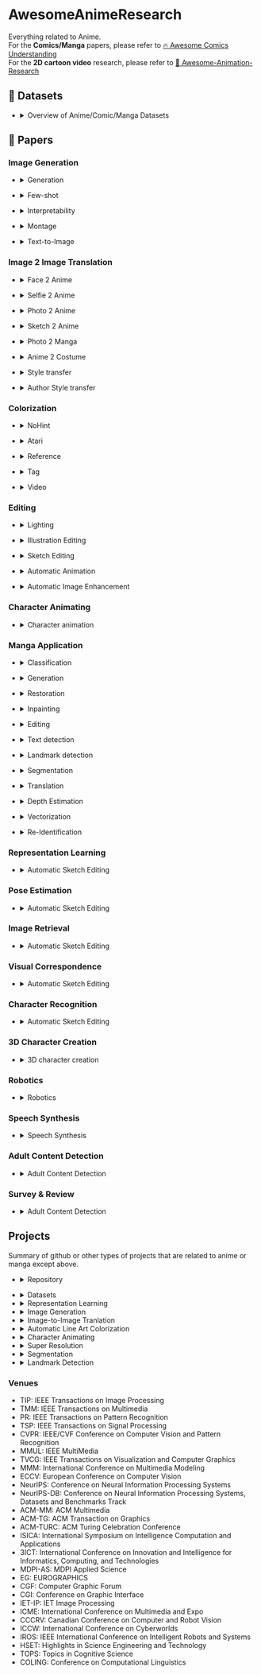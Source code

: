 # AwesomeAnimeResearch

Everything related to Anime.\
For the **Comics/Manga** papers, please refer to [🔥 Awesome Comics Understanding](https://github.com/emanuelevivoli/awesome-comics-understanding)\
For the **2D cartoon video** research, please refer to [🚀 Awesome-Animation-Research](https://github.com/zhenglinpan/Awesome-Animation-Research)

## 📂 Datasets

  - <details>
      <summary>Overview of Anime/Comic/Manga Datasets</summary>

      | **Year** | **Conference / Journal** | **Title** | **Links** |
      | ---- | ---- | ---- | ---- | 
      | 2025 | COLING | [AnimeDL-2M: Million-Scale AI-Generated Anime Image Detection and Localization in Diffusion Era](https://arxiv.org/abs/2504.11015) | [HP](https://flytweety.github.io/AnimeDL2M/) |
      | 2025 | COLING | [Context-Informed Machine Translation of Manga using Multimodal Large Language Models](https://arxiv.org/pdf/2411.02589) | [GitHub](https://github.com/plippmann/multimodal-manga-translation) |
      | 2024 | Arxiv | [Tails Tell Tales: Chapter-Wide Manga Transcriptions with Character Names](https://arxiv.org/abs/2408.00298) | [GitHub](https://github.com/ragavsachdeva/magi) |
      | 2024 | Arxiv | [CoMix: A Comprehensive Benchmark for Multi-Task Comic Understanding](https://arxiv.org/abs/2407.03550) | [GitHub](https://github.com/emanuelevivoli/comix-dataset) |
      | 2023 | CVPR | [Human-Art: A Versatile Human-Centric Dataset Bridging Natural and Artificial Scenes](https://openaccess.thecvf.com/content/CVPR2023/papers/Ju_Human-Art_A_Versatile_Human-Centric_Dataset_Bridging_Natural_and_Artificial_Scenes_CVPR_2023_paper.pdf) | [Github](https://github.com/IDEA-Research/HumanArt) | 
      | 2023 | Arxiv | [Manga109Dialog: A Large-scale Dialogue Dataset for Comics Speaker Detection](https://arxiv.org/pdf/2306.17469.pdf) |  [Github](https://github.com/manga109/public-annotations) |
      | 2023 | ACM-TG | [Semi-supervised reference-based sketch extraction using a contrastive learning framework](https://drive.google.com/file/d/1FELTVl73OrQ9Q0uBXN7jLbRStSsF-NgM/view?pli=1) |  [Github](https://github.com/Chanuku/4skst) |
      | 2023 | ACM-TG |  [Parsing-Conditioned Anime Translation: A New Dataset and Method](https://dl.acm.org/doi/10.1145/3585002) | [Github](https://github.com/zsl2018/StyleAnime) | 
      | 2022 | NeurIPS-DB | [AnimeRun: 2D Animation Visual Correspondence from Open Source 3D Movies](https://openreview.net/pdf?id=04OPxj0jGN_) |  [HP](https://lisiyao21.github.io/projects/AnimeRun) |
      | 2022 | ECCV | [COO: Comic Onomatopoeia Dataset for Recognizing Arbitrary or Truncated Texts](https://arxiv.org/pdf/2207.04675.pdf) |   [Github](https://github.com/ku21fan/COO-Comic-Onomatopoeia) |
      | 2022 | CVPR Workshop |[A Challenging Benchmark of Anime Style Recognition](https://openaccess.thecvf.com/content/CVPR2022W/VDU/papers/Li_A_Challenging_Benchmark_of_Anime_Style_Recognition_CVPRW_2022_paper.pdf) |  | 
      | 2022 | ECCV | [AnimeCeleb: Large-Scale Animation CelebHeads Dataset for Head Reenactment](https://arxiv.org/pdf/2111.07640.pdf) |   [Github](https://github.com/kangyeolk/AnimeCeleb) |
      | 2021 | Arxiv | [DAF:RE: A CHALLENGING, CROWD-SOURCED, LARGE-SCALE, LONG-TAILED DATASET FOR ANIME CHARACTER RECOGNITION](https://arxiv.org/pdf/2101.08674.pdf)  | [Github](https://github.com/arkel23/animesion) |
      | 2020 | ACM-MM | [Cartoon Face Recognition: A Benchmark Dataset](https://arxiv.org/pdf/1907.13394.pdf) |   [Github](https://github.com/luxiangju-PersonAI/iCartoonFace) |
      | 2020 | ECCV Workshop | [Unconstrained Text Detection in Manga: a New Dataset and Baseline](https://arxiv.org/pdf/2009.04042.pdf) |  [Github](https://github.com/juvian/Manga-Text-Segmentation) |
      | 2020 | ECCV | [DanbooRegion: An Illustration Region Dataset](https://lllyasviel.github.io/DanbooRegion/paper/paper.pdf) |  [Github](https://github.com/lllyasviel/DanbooRegion) |
      | 2020 | MMUL | [Building a Manga Dataset ”Manga109” with Annotations for Multimedia Applications](https://arxiv.org/pdf/2005.04425.pdf) |  [HP](http://www.manga109.org/ja/download_s.html) |
      | 2019 | CVPR | [Creative Flow+ Dataset](https://openaccess.thecvf.com/content_CVPR_2019/papers/Shugrina_Creative_Flow_Dataset_CVPR_2019_paper.pdf) |  [HP](https://www.cs.toronto.edu/creativeflow/) |
      | 2017 | CVPR | [The Amazing Mysteries of the Gutter: Drawing Inferences Between Panels in Comic Book Narratives](https://arxiv.org/pdf/1611.05118.pdf) | [Github](https://github.com/miyyer/comics) |
    </details>

## 📜 Papers

### Image Generation

  - <details>
      <summary>Generation</summary>

      | **Year** | **Conference / Journal** | **Title** | **Links** |
      | ---- | ---- | ---- | ---- | 
      | 2022 | Arxiv | [Combating Mode Collapse in GANs via Manifold Entropy Estimation](https://arxiv.org/pdf/2208.12055.pdf) | | [Github](https://arxiv.org/pdf/2208.12055.pdf) |
      | 2022 | SIGGRAPH | [StyleGAN-NADA: CLIP-Guided Domain Adaptation of Image Generators](https://arxiv.org/pdf/2108.00946.pdf)  | [Github](https://github.com/rinongal/StyleGAN-nada) |
      | 2021 | ICCV | [DisUnknown: Distilling Unknown Factors for Disentanglement Learning](https://arxiv.org/pdf/2109.08090.pdf)  | [Github](https://github.com/stormraiser/disunknown) |
      | 2021 | Arxiv | [CoPE: Conditional image generation using Polynomial Expansions](https://arxiv.org/pdf/2104.05077.pdf) | |
      | 2021 | Arxiv | [Efficient Continual Adaptation for Generative Adversarial Networks](https://arxiv.org/pdf/2103.04032.pdf) | |
      | 2021 | ElConRus | [Generating "Ideal" Anime Opening Frames Using Neural Networks](https://ieeexplore.ieee.org/abstract/document/9396557) | |
      | 2021 | CVPR | [HistoGAN: Controlling Colors of GAN-Generated and Real Images via Color Histograms](https://arxiv.org/pdf/2011.11731.pdf)  | [Github](https://github.com/mahmoudnafifi/HistoGAN) |
      | 2020 |  | [Generating Full-Body Standing Figures of Anime Characters and Its Style Transfer by GAN](https://waseda.repo.nii.ac.jp/?action=pages_view_main&active_action=repository_view_main_item_detail&item_id=58145&item_no=1&page_id=13&block_id=21) | |
      | 2020 | NeurIPS | [GAN Memory with No Forgetting](https://arxiv.org/pdf/2006.07543.pdf) | [Github](https://github.com/MiaoyunZhao/GANmemory_LifelongLearning) |
      | 2020 | Arxiv | [Classification Representations Can be Reused for Downstream Generations](https://arxiv.org/pdf/2004.07543.pdf) | |
      | 2020 | Arxiv | [Autoencoding Generative Adversarial Networks](https://arxiv.org/pdf/2004.05472.pdf) | | [Github](https://github.com/ConorLazarou/AEGAN-keras) |
      | 2019 | IEEE Access | [An Adaptive Control Algorithm for Stable Training of Generative Adversarial Networks](https://ieeexplore.ieee.org/document/8936350) | |
      | 2019 | Arxiv | [Overcoming Long-term Catastrophic Forgetting through Adversarial Neural Pruning and Synaptic Consolidation](https://arxiv.org/pdf/1912.09091.pdf) | |
      | 2019 | EG | [Towards Diverse Anime Face Generation: Active Label Completion and Style Feature Network](https://diglib.eg.org/bitstream/handle/10.2312/egs20191016/065-068.pdf?sequence=1&isAllowed=y) | |
      | 2018 | IJCNN | [Generate Novel Image Styles using Weighted Hybrid Generative Adversarial Nets](https://ieeexplore.ieee.org/document/8489080) | |
      | 2018 | ECCV Workshop | [Full-body High-resolution Anime Generation with Progressive Structure-conditional Generative Adversarial Networks](https://arxiv.org/pdf/1809.01890v1.pdf) | [HP](https://dena.com/intl/anime-generation/) |
      | 2017 | Comiket92 | [Towards the Automatic Anime Characters Creation with Generative Adversarial Networks](https://arxiv.org/pdf/1708.05509.pdf) | [HP](https://make.girls.moe/#/) |
  </details>
  
  
  - <details>
      <summary>Few-shot</summary>

      | **Year** | **Conference / Journal** | **Title** | **Links** |
      | ---- | ---- | ---- | ---- | 
      | 2022 | CAVW | [Controlling StyleGANs Using Rough Scribbles via One-shot Learning](http://www.cgg.cs.tsukuba.ac.jp/~endo/projects/StyleGANSparseControl/CAVW_endo22_preprint.pdf)  | [HP](http://www.cgg.cs.tsukuba.ac.jp/~endo/projects/StyleGANSparseControl/) |
      | 2022 | WACV | [Data InStance Prior (DISP) in Generative Adversarial Networks](https://openaccess.thecvf.com/content/WACV2022/papers/Mangla_Data_InStance_Prior_DISP_in_Generative_Adversarial_Networks_WACV_2022_paper.pdf) | |
      | 2021 | Arxiv | [MineGAN++: Mining Generative Models for Efficient Knowledge Transfer to Limited Data Domains](https://arxiv.org/pdf/2104.13742.pdf) | |
      | 2020 | Arxiv | [DATA INSTANCE PRIOR FOR TRANSFER LEARNING IN GANS](https://arxiv.org/pdf/2012.04256.pdf) | |
      | 2020 | CVPR Workshop | [Freeze the Discriminator: a Simple Baseline for Fine-Tuning GANs](https://arxiv.org/pdf/2002.10964.pdf) | [Github](https://github.com/sangwoomo/FreezeD) |
      | 2020 | CVPR | [MineGAN: effective knowledge transfer from GANs to target domains with few images](https://openaccess.thecvf.com/content_CVPR_2020/papers/Wang_MineGAN_Effective_Knowledge_Transfer_From_GANs_to_Target_Domains_With_CVPR_2020_paper.pdf)  | [Github](https://github.com/yaxingwang/MineGAN) |
      | 2020 | Arxiv | [FEW-SHOT ADAPTATION OF GENERATIVE ADVERSARIAL NETWORKS](https://arxiv.org/pdf/2010.11943.pdf) | [Github](https://github.com/e-271/few-shot-gan) |
      | 2019 | ICCV | [Image Generation From Small Datasets via Batch Statistics Adaptation](https://openaccess.thecvf.com/content_ICCV_2019/papers/Noguchi_Image_Generation_From_Small_Datasets_via_Batch_Statistics_Adaptation_ICCV_2019_paper.pdf)  | [Github](https://github.com/nogu-atsu/small-dataset-image-generation) |
  </details>

  - <details>
      <summary>Interpretability</summary>

      | **Year** | **Conference / Journal** | **Title** | **Links** |
      | ---- | ---- | ---- | ---- | 
      | 2022 | Big Data | [Unsupervised Discovery of Disentangled Interpretable Directions for Layer-Wise GAN](https://link.springer.com/chapter/10.1007/978-981-19-8331-3_2) | |
      | 2022 | AAAI | [Self-supervised Enhancement of Latent Discovery in GANs](https://arxiv.org/pdf/2112.08835.pdf) | | 
      | 2021 | ACM-MM | [Discovering Density-Preserving Latent Space Walks in GANs for Semantic Image Transformations](https://dl.acm.org/doi/pdf/10.1145/3474085.3475293) | | |
      | 2021 | CVPR | [Discovering Interpretable Latent Space Directions of GANs Beyond Binary Attributes](https://openaccess.thecvf.com/content/CVPR2021/papers/Yang_Discovering_Interpretable_Latent_Space_Directions_of_GANs_Beyond_Binary_Attributes_CVPR_2021_paper.pdf) | |
      | 2021 | Arxiv | [EigenGAN: Layer-Wise Eigen-Learning for GANs](https://arxiv.org/pdf/2104.12476.pdf) | | [Github](https://github.com/LynnHo/EigenGAN-Tensorflow) |
      | 2021 | CVPR | [Surrogate Gradient Field for Latent Space Manipulation](https://arxiv.org/pdf/2104.09065.pdf)  | |
      | 2021 | Arxiv | [Do Generative Models Know Disentanglement? Contrastive Learning is All You Need](https://arxiv.org/pdf/2102.10543.pdf) | | [Github](https://github.com/xrenaa/DisCo) |
      | 2020 | Arxiv | [Unsupervised Discovery of Disentangled Manifolds in GANs](https://arxiv.org/pdf/2011.11842.pdf) | | |
      | 2021 | CVPR | [Closed-Form Factorization of Latent Semantics in GANs](https://arxiv.org/pdf/2007.06600.pdf) | [Github](https://github.com/genforce/sefa) |
      | 2020 | ICML | [Unsupervised Discovery of Interpretable Directions in the GAN Latent Space](https://arxiv.org/pdf/2002.03754.pdf) | [Github](https://github.com/anvoynov/GANLatentDiscovery) |
      | 2019 | Arxiv | [RPGAN: GANs Interpretability via Random Routing](https://arxiv.org/pdf/1912.10920.pdf) | | [Github](https://github.com/anvoynov/RandomPathGAN) |
  </details>

  - <details>
      <summary>Montage</summary>

      | **Year** | **Conference / Journal** | **Title** | **Links** |
      | ---- | ---- | ---- | ---- | 
      | 2022 | ICPR | [MontageGAN: Generation and Assembly of Multiple Components by GANs](https://arxiv.org/pdf/2205.15577.pdf) | [Github](https://github.com/uchidalab/docker-montage-gan)|
      | 2022 | TOG | [Sprite-from-Sprite: Cartoon Animation Decomposition with Self-supervised Sprite Estimation](https://dl.acm.org/doi/pdf/10.1145/3550454.3555439) | |
  </details>

  - <details>
      <summary>Text-to-Image</summary>

      | **Year** | **Conference / Journal** | **Title** | **Links** |
      | ---- | ---- | ---- | ---- | 
      | 2023 | Arxiv | [Adding Conditional Control to Text-to-Image Diffusion Models](https://arxiv.org/pdf/2302.05543.pdf) | [Github](https://github.com/lllyasviel/ControlNet) |
      | 2022 | Arxiv | [DreamArtist: Towards Controllable One-Shot Text-to-Image Generation via Positive-Negative Prompt-Tuning](https://arxiv.org/pdf/2211.11337.pdf) |  [Github](https://github.com/7eu7d7/DreamArtist-stable-diffusion) |
  </details>

### Image 2 Image Translation

  - <details>
      <summary>Face 2 Anime</summary>
      
      | **Year** | **Conference / Journal** | **Title** | **Links** |
      | ---- | ---- | ---- | ---- | 
      | 2023 | Arxiv | [StyO: Stylize Your Face in Only One-Shot](https://arxiv.org/pdf/2303.03231.pdf) | |
      | 2022 | TVCG | [Appearance-preserved Portrait-to-anime Translation via Proxy-guided Domain Adaptation](https://ieeexplore.ieee.org/document/9982378) | |
      | 2022 | Arxiv | [Neural Optimal Transport](https://arxiv.org/pdf/2201.12220.pdf) | |
      | 2022 | CVPR Workshop | [Cross-Domain Style Mixing for Face Cartoonization](https://arxiv.org/pdf/2205.12450.pdf) | [HP](https://webtoon.github.io/WebtoonMe/en)|
      | 2021 | Arxiv | [A Domain Gap Aware Generative Adversarial Network for Multi-domain Image Translation](https://arxiv.org/pdf/2110.10837.pdf) | |
      | 2021 | ACM-TG| [AgileGAN: Stylizing Portraits by Inversion-Consistent Transfer Learning](https://dl.acm.org/doi/pdf/10.1145/3450626.3459771) | [Github](https://github.com/GuoxianSong/AgileGAN) |
      | 2021 | Arxiv | [FINE-TUNING STYLEGAN2 FOR CARTOON FACE GENERATION](https://arxiv.org/pdf/2106.12445.pdf) | [Github](https://github.com/happy-jihye/Cartoon-StyleGAN) |
      | 2021 | Arxiv | [GANs N’ Roses: Stable, Controllable, Diverse Image to Image Translation (works for videos too!)](https://arxiv.org/pdf/2106.06561.pdf) | [Github](https://github.com/mchong6/GANsNRoses) |
      | 2021 | JSAI | [Multi-CartoonGAN for Conditional Artistic Face Translation ](https://www.jstage.jst.go.jp/article/pjsai/JSAI2021/0/JSAI2021_2N1IS2a01/_pdf) | |
      | 2021 | Arxiv | [AniGAN: Style-Guided Generative Adversarial Networks for Unsupervised Anime Face Generation](https://arxiv.org/pdf/2102.12593.pdf) | [Github](https://github.com/bing-li-ai/AniGAN) |
      | 2021 | ICCECE | [Turn Real People into Anime Cartoonization](https://ieeexplore.ieee.org/document/9342433)  | |
      | 2020 | NeurIPS Workshop | [A Note on Data Biases in Generative Models](https://arxiv.org/pdf/2012.02516.pdf) |  |
      |  2020 | Arxiv | [Unsupervised Image-to-Image Translation via Pre-trained StyleGAN2 Network](https://arxiv.org/pdf/2010.05713.pdf) | [Github](https://github.com/HideUnderBush/UI2I_via_StyleGAN2) |
      |  2020 | Arxiv | [Few-shot Knowledge Transfer for Fine-grained Cartoon Face Generation](https://arxiv.org/pdf/2007.13332.pdf) | | 
      | 2020 | Arxiv | [Auto-Encoding for Shared Cross Domain Feature Representation and Image-to-Image Translation](https://arxiv.org/pdf/2006.11404.pdf) | |
      | 2019 | ICASERT | [Generating Anime from Real Human Image with Adversarial Training](https://ieeexplore.ieee.org/document/8934465) | |
      | 2019 | Arxiv | [Landmark Assisted CycleGAN for Cartoon Face Generation](https://arxiv.org/pdf/1907.01424v1.pdf) | |
      | 2018 | CVPR | [DA-GAN: Instance-level Image Translation by Deep Attention Generative Adversarial Networks](https://openaccess.thecvf.com/content_cvpr_2018/papers/Ma_DA-GAN_Instance-Level_Image_CVPR_2018_paper.pdf) | [Github](https://github.com/Rongpeng-Lin/A-DA-GAN-architecture) |
      | 2018 | Arxiv | [Twin-GAN – Unpaired Cross-Domain Image Translation with Weight-Sharing GANs](https://arxiv.org/pdf/1809.00946.pdf) | [Github](https://github.com/jerryli27/TwinGAN) |
      | 2018 | ECCV | [Improving Shape Deformation in Unsupervised Image-to-Image Translation](http://openaccess.thecvf.com/content_ECCV_2018/papers/Aaron_Gokaslan_Improving_Shape_Deformation_ECCV_2018_paper.pdf)  | [Github](https://github.com/brownvc/ganimorph) |
  </details>

  - <details>
      <summary>Selfie 2 Anime</summary>
      
      | **Year** | **Conference / Journal** | **Title** | **Links** |
      | ---- | ---- | ---- | ---- | 
      | 2022 | CVPR | [Alleviating Semantics Distortion in Unsupervised Low-Level Image-to-Image Translation via Structure Consistency Constraint](https://openaccess.thecvf.com/content/CVPR2022/papers/Guo_Alleviating_Semantics_Distortion_in_Unsupervised_Low-Level_Image-to-Image_Translation_via_Structure_CVPR_2022_paper.pdf)  | |
      | 2022 | ICIP | [Hyprogan: Breaking the Dimensional wall From Human to Anime](https://ieeexplore.ieee.org/document/9897973)  | |
      | 2022 | MMUL | [Unpaired Image-to-Image Translation using Negative Learning for Noisy Patches](https://ieeexplore.ieee.org/document/9780547) | |
      | 2022 | CVPR | [Unpaired Cartoon Image Synthesis via Gated Cycle Mapping](https://openaccess.thecvf.com/content/CVPR2022/papers/Men_Unpaired_Cartoon_Image_Synthesis_via_Gated_Cycle_Mapping_CVPR_2022_paper.pdf) | |
      | 2022 | Arxiv | [UVCGAN: UNET VISION TRANSFORMER CYCLE-CONSISTENT GAN FOR UNPAIRED IMAGE-TO-IMAGE TRANSLATION](https://arxiv.org/pdf/2203.02557.pdf) | |
      | 2021 | ICCV | [Unaligned Image-to-Image Translation by Learning to Reweight](https://arxiv.org/pdf/2109.11736.pdf) | |
      | 2021 | Arxiv | [Good Artists Copy, Great Artists Steal: Model Extraction Attacks Against Image Translation Generative Adversarial Networks](https://arxiv.org/pdf/2104.12623.pdf) | |
      | 2021 | Arxiv | [SPatchGAN: A Statistical Feature Based Discriminator for Unsupervised Image-to-Image Translation](https://arxiv.org/pdf/2103.16219.pdf) | |
      | 2020 | MAPR | [Interpolation based Anime Face Style Transfer](https://ieeexplore.ieee.org/abstract/document/9237764) | |
      | 2020 | ICML | [Feature Quantization Improves GAN Training](https://arxiv.org/pdf/2004.02088.pdf) | [Github](https://github.com/YangNaruto/FQ-GAN) |
      | 2020 | ECCV | [Unpaired Image-to-Image Translation using Adversarial Consistency Loss](https://arxiv.org/pdf/2003.04858.pdf) | [Github](https://github.com/hyperplane-lab/ACL-GAN) |
      | 2019 | IJCNN | [AttentionGAN: Unpaired Image-to-Image Translation using Attention-Guided Generative Adversarial Networks](https://arxiv.org/pdf/1911.11897.pdf)  | [Github](https://github.com/Ha0Tang/AttentionGAN) |
      | 2020 | CVPR | [Breaking the cycle—Colleagues are all you need](https://arxiv.org/pdf/1911.10538.pdf) | [Github](https://github.com/Onr/Council-GAN) |
      | 2020 | ICLR | [U-GAT-IT: Unsupervised Generative Attentional Networks with Adaptive Layer-Instance Normalization for Image-to-Image Translation](https://arxiv.org/pdf/1907.10830.pdf) | [Github](https://github.com/taki0112/UGATIT) |
  </details>

  - <details>
      <summary>Photo 2 Anime</summary>

      | **Year** | **Conference / Journal** | **Title** | **Links** |
      | ---- | ---- | ---- | ---- | 
      | 2024 | IEICE TIS | [A Novel Double-Tail Generative Adversarial Network for Fast Photo Animation](https://www.jstage.jst.go.jp/article/transinf/E107.D/1/E107.D_2023EDP7061/_pdf) |[HP](https://tachibanayoshino.github.io/AnimeGANv3/) |
      | 2023 | ICCV | [Scenimefy: Learning to Craft Anime Scene via Semi-Supervised Image-to-Image Translation](https://arxiv.org/abs/2308.12968) | [Github](https://github.com/Yuxinn-J/Scenimefy) |
      | 2023 | CVPR | [Interactive Cartoonization with Controllable Perceptual Factors](https://openaccess.thecvf.com/content/CVPR2023/papers/Ahn_Interactive_Cartoonization_With_Controllable_Perceptual_Factors_CVPR_2023_paper.pdf)  | |
      | 2022 | ACM-MM | [Cartoon-Flow: A Flow-Based Generative Adversarial Network for Arbitrary-Style Photo Cartoonization](https://dl.acm.org/doi/abs/10.1145/3503161.3548094)  | |
      | 2022 | ICML | [Learning to Incorporate Texture Saliency Adaptive Attention to Image Cartoonization](https://proceedings.mlr.press/v162/gao22k/gao22k.pdf)  | |
      | 2022 | AAAI | [Unsupervised Coherent Video Cartoonization with Perceptual Motion Consistency](https://www.aaai.org/AAAI22Papers/AAAI-6861.ZhenahuanL.pdf) | |
      | 2022 | MVIP | [ARGAN: Fast Converging GAN for Animation Style Transfer](https://ieeexplore.ieee.org/document/9738752)  | [Github](https://github.com/amirzenoozi/ARGAN) |
      | 2022 | ICCECE | [Transfer photo to anime with dual discriminators GAN](https://ieeexplore.ieee.org/document/9712766) | |
      | 2021 | 3ICT | [Cartoonize Images using TinyML Strategies with Transfer Learning](https://ieeexplore.ieee.org/document/9581835)  | |
      | 2021 | IEEE Access | [Pseudo-Supervised Learning for Semantic Multi-Style Transfer](https://ieeexplore.ieee.org/document/9316188)  |
      | 2021 | TVCG | [GAN-based Multi-Style Photo Cartoonization](https://ieeexplore.ieee.org/document/9382902)  | |
      | 2020 | ISICA | [AnimeGAN: a novel lightweight GAN for photo animation](https://github.com/TachibanaYoshino/AnimeGAN/blob/master/doc/Chen2020_Chapter_AnimeGAN.pdf) | [Github](https://github.com/TachibanaYoshino/AnimeGAN) |
      | 2020 | Arxiv | [Generative Adversarial Networks for photo to Hayao Miyazaki style cartoons](https://arxiv.org/pdf/2005.07702.pdf) | [Github](https://github.com/FilipAndersson245/cartoon-gan) |
      | 2020 | CVPR | [Learning to Cartoonize Using White-box Cartoon Representations](https://github.com/SystemErrorWang/White-box-Cartoonization/blob/master/paper/06791.pdf)  | [Github](https://github.com/SystemErrorWang/White-box-Cartoonization) |
      | 2020 | MMM | [CartoonRenderer: An Instance-based Multi-Style Cartoon Image Translator](https://arxiv.org/pdf/1911.06102.pdf) | |
      | 2020 | Arxiv | [GANILLA: Generative adversarial networks for image to illustration translation](https://arxiv.org/pdf/2002.05638.pdf) | [Github](https://github.com/giddyyupp/ganilla) |
      | 2018 | Arxiv | [Comixify: Transform video into a comics](https://arxiv.org/pdf/1812.03473.pdf) | [Github](https://github.com/maciej3031/comixify) |
      | 2018 | CVPR | [CartoonGAN: Generative Adversarial Networks for Photo Cartoonization](http://openaccess.thecvf.com/content_cvpr_2018/papers/Chen_CartoonGAN_Generative_Adversarial_CVPR_2018_paper.pdf) | [Github](https://github.com/znxlwm/pytorch-CartoonGAN) |
  </details>

  - <details>
      <summary>Sketch 2 Anime</summary>

      | **Year** | **Conference / Journal** | **Title** | **Links** |
      | ---- | ---- | ---- | ---- | 
      | 2023 | ACM-TG | [AniFaceDrawing: Anime Portrait Exploration during Your Sketching](https://arxiv.org/abs/2306.07476) | [HP](http://www.jaist.ac.jp/~xie/AniFaceDrawing.html) |
      | 2022 | TNNLS | [PMSGAN: Parallel Multistage GANs for Face Image Translation](https://ieeexplore.ieee.org/document/10014017)  | |
      | 2022 | FDG | [SketchBetween: Video-to-Video Synthesis for Sprite Animation via Sketches](https://arxiv.org/pdf/2209.00185.pdf) | |
      | 2021 | TVCG | [Deep Sketch-guided Cartoon Video Inbetweening](https://arxiv.org/pdf/2008.04149.pdf)  | |
      | 2020 | NeurIPS | [How to train your conditional GAN: An approach using geometrically structured latent manifolds](https://arxiv.org/pdf/2011.13055.pdf) | |
      | 2020 | ECCV | [Modeling Artistic Workflows for Image Generation and Editing](https://arxiv.org/pdf/2007.07238.pdf) | [Github](https://github.com/hytseng0509/ArtEditing) |
      | 2019 | Arxiv | [PI-REC: Progressive Image Reconstruction Network With Edge and Color Domain](https://arxiv.org/pdf/1903.10146.pdf) | [Github](https://github.com/youyuge34/PI-REC) |
      | 2019 | FITEE | [SmartPaint: a co-creative drawing system based on generative adversarial networks](https://link.springer.com/content/pdf/10.1631/FITEE.1900386.pdf) | |
  </details>

  - <details>
      <summary>Photo 2 Manga</summary>
      
      | **Year** | **Conference / Journal** | **Title** | **Links** |
      | ---- | ---- | ---- | ---- | 
      | 2021 | AAAI | [MangaGAN: Unpaired Photo-to-Manga Translation Based on The Methodology of Manga Drawing](https://arxiv.org/pdf/2004.10634.pdf) | |
  </details>

  - <details>
      <summary>Anime 2 Costume</summary>

      | **Year** | **Conference / Journal** | **Title** | **Links** |
      | ---- | ---- | ---- | ---- | 
      | 2020 | Arxiv | [Anime-to-Real Clothing: Cosplay Costume Generation via Image-to-Image Translation](https://arxiv.org/pdf/2008.11479.pdf) | |
  </details>

  - <details>
      <summary>Style transfer</summary>

      | **Year** | **Conference / Journal** | **Title** | **Links** |
      | ---- | ---- | ---- | ---- | 
      | 2024 | IJCAI | [Diffutoon: High-Resolution Editable Toon Shading via Diffusion Models](https://arxiv.org/pdf/2401.16224) | [HP](https://ecnu-cilab.github.io/DiffutoonProjectPage/) |
      | 2023 | CVPR | [LANIT: Language-Driven Image-to-Image Translation for Unlabeled Data](https://arxiv.org/pdf/2208.14889.pdf) | | [Github](https://github.com/KU-CVLAB/LANIT) |
      | 2022 | TCSVT | [HRInversion: High-Resolution GAN Inversion for Cross-Domain Image Synthesis](https://ieeexplore.ieee.org/document/9953153) | |
      | 2022 | NeurIPS | [Towards Diverse and Faithful One-shot Adaption of Generative Adversarial Networks](https://arxiv.org/pdf/2207.08736.pdf) | [Github](https://github.com/1170300521/DiFa) |
      | 2022 | CVPR | [Pastiche Master: Exemplar-Based High-Resolution Portrait Style Transfer](https://arxiv.org/pdf/2203.13248.pdf) | [Github](https://github.com/williamyang1991/DualStyleGAN) |
      | 2022 | ICLR | [Mind the Gap: Domain Gap Control for Single Shot Domain Adaptation for Generative Adversarial Networks](https://arxiv.org/pdf/2110.08398.pdf) | [Github](https://github.com/ZPdesu/MindTheGap) |
      | 2022 | Arxiv | [Styleverse: Towards Identity Stylization across Heterogeneous Domains](https://arxiv.org/pdf/2203.00861.pdf) | |
      | 2022 | ICCECE | [Unsupersived Image Texture Transfer Based On Generative Adversarial Network](https://ieeexplore.ieee.org/document/9712754) | |
      | 2021 | VSIP | [Cross-modal and Semantics-Augmented Asymmetric CycleGAN for Data-Imbalanced Anime Style Face Translation](https://dl.acm.org/doi/fullHtml/10.1145/3503961.3503969) |  |
      | 2021 | Arxiv | [JoJoGAN: One Shot Face Stylization](https://arxiv.org/pdf/2112.11641.pdf) | [Github](https://github.com/mchong6/JoJoGAN) |
      | 2021 | Arxiv | [Fine-Grained Control of Artistic Styles in Image Generation](https://arxiv.org/pdf/2110.10278.pdf) | |
      | 2021 | Arxiv | [Few-shot Semantic Image Synthesis Using StyleGAN Prior](https://arxiv.org/pdf/2103.14877.pdf) | [Github](https://github.com/endo-yuki-t/Fewshot-SMIS) |
      | 2020 | CSICC | [StarGAN Based Facial Expression Transfer for Anime Characters](https://ieeexplore.ieee.org/document/9050061) | |
      | 2019 | IEEE Access | [RAG: Facial Attribute Editing by Learning Residual Attributes](https://www.researchgate.net/publication/334058885_RAG_Facial_Attribute_Editing_by_Learning_Residual_Attributes) | |
      | 2019 | Arxiv| [Disentangling Style and Content in Anime Illustrations](https://arxiv.org/pdf/1905.10742v2.pdf) | [Github](https://github.com/stormraiser/adversarial-disentangle) |
      | 2018 | Arxiv  | [Anime Style Space Exploration Using Metric Learning and Generative Adversarial Networks](https://arxiv.org/pdf/1805.07997v1.pdf) | |
  </details>

  - <details>
      <summary>Author Style transfer</summary>
      
      | **Year** | **Conference / Journal** | **Title** | **Links** |
      | ---- | ---- | ---- | ---- | 
      | 2022 | ICIP | [Translation of Illustration Artist Style Using Sailormoonredraw Data](https://ieeexplore.ieee.org/document/9897787) |  |
  </details>

### Colorization

  - <details>
      <summary>NoHint</summary>

      | **Year** | **Conference / Journal** | **Title** | **Links** |
      | ---- | ---- | ---- | ---- | 
      | 2018 | ISCID | [Automatic Sketch Colorization with Tandem Conditional Adversarial Networks](https://ieeexplore.ieee.org/document/8695564) | |
      | 2019 | IJNDC | [Do You Like Sclera? Sclera-region Detection and Colorization for Anime Character Line Drawings](https://www.atlantis-press.com/journals/ijndc/125913573) | |
      | 2019 | IJPE | [Colorization for Anime Sketches with Cycle-Consistent Adversarial Network](http://www.ijpe-online.com/EN/abstract/abstract4089.shtml) | |
      | 2021 | MDPI-AS | [Seg2pix: Few Shot Training Line Art Colorization with Segmented Image Data](https://www.mdpi.com/2076-3417/11/4/1464) | |
      | 2021 | - | [Semi-automatic Manga Colorization Using Conditional Adversarial Networks](https://www.gwern.net/docs/ai/anime/2021-golyadkin.pdf) | [Github](https://github.com/qweasdd/manga-colorization) |
      | 2021 | ICPR | [Stylized-Colorization for Line Arts](https://www.gwern.net/docs/ai/anime/2021-fang.pdf)  | |
      | 2021 | Arxiv | [Generative Probabilistic Image Colorization](https://arxiv.org/pdf/2109.14518.pdf) | |
      | 2022 | CHI | [FlatMagic: Improving Flat Colorization through AI-driven Design for Digital Comic Professionals](https://dl.acm.org/doi/10.1145/3491102.3502075) | [Github](https://cragl.cs.gmu.edu/flatmagic/) |
      | 2022 | ICCIR | [Attention-Based Unsupervised Sketch Colorization of Anime Avatar](https://dl.acm.org/doi/abs/10.1145/3548608.3559316) | |
      | 2023 | IEEE Access| [Robust Manga Page Colorization via Coloring Latent Space](https://ieeexplore.ieee.org/document/10278137)| |
  </details>


  - <details>
      <summary>Atari</summary>
      
      | **Year** | **Conference / Journal** | **Title** | **Links** |
      | ---- | ---- | ---- | ---- | 
      | 2023 | CVPR Workshop | [Diffusart: Enhancing Line Art Colorization with Conditional Diffusion Models](https://openaccess.thecvf.com/content/CVPR2023W/CVFAD/papers/Carrillo_Diffusart_Enhancing_Line_Art_Colorization_With_Conditional_Diffusion_Models_CVPRW_2023_paper.pdf) | |
      | 2023 | WACV | [Guiding Users to Where to Give Color Hints for Efficient Interactive Sketch Colorization via Unsupervised Region Prioritization](https://arxiv.org/pdf/2210.14270.pdf)| |
      | 2022 | IVCNZ | [StencilTorch: An Iterative and User-Guided Framework for Anime Lineart Colorization](https://dl.acm.org/doi/abs/10.1007/978-3-031-25825-1_1) | |
      | 2022 | WACV | [Late-resizing: A Simple but Effective Sketch Extraction Strategy for Improving Generalization of Line-art Colorization](https://openaccess.thecvf.com/content/WACV2022/papers/Kim_Late-Resizing_A_Simple_but_Effective_Sketch_Extraction_Strategy_for_Improving_WACV_2022_paper.pdf) | |
      | 2021 | SIGGRAPH Asia | [Interactive Manga Colorization with Fast Flat Coloring](https://dl.acm.org/doi/fullHtml/10.1145/3476124.3488628) | |
      | 2021 | TIP | [Dual Color Space Guided Sketch Colorization](https://ieeexplore.ieee.org/document/9515572) | |
      | 2021 | ICCV | [Deep Edge-Aware Interactive Colorization against Color-Bleeding Effects](https://arxiv.org/pdf/2107.01619.pdf) | |
      | 2021 | CVPR | [User-Guided Line Art Flat Filling with Split Filling Mechanism](https://openaccess.thecvf.com/content/CVPR2021/papers/Zhang_User-Guided_Line_Art_Flat_Filling_With_Split_Filling_Mechanism_CVPR_2021_paper.pdf) | [HP](https://lllyasviel.github.io/SplitFilling/) |
      | 2021 | CVPR Workshop | [Line Art Colorization with Concatenated Spatial Attention](https://openaccess.thecvf.com/content/CVPR2021W/CVFAD/papers/Yuan_Line_Art_Colorization_With_Concatenated_Spatial_Attention_CVPRW_2021_paper.pdf) | |
      | 2020 | MDPI-AS | [Automatic Colorization of Anime Style Illustrations Using a Two-Stage Generator](https://www.mdpi.com/2076-3417/10/23/8699) | |
      | 2020 | ICCST | [Cartoon image colorization based on emotion recognition and superpixel color resolution](https://ieeexplore.ieee.org/document/9262834) | |
      | 2019 | CSAI | [User Guided Digital Artwork Colorization](https://dl.acm.org/doi/10.1145/3374587.3374604) | |
      | 2019 | IEEE Access | [Two-Stage Sketch Colorization With Color Parsing](https://ieeexplore.ieee.org/document/8944253)  | |
      | 2019 | ICIP | [MANGAN: ASSISTING COLORIZATION OF MANGA CHARACTERS CONCEPT ART USING CONDITIONAL GAN](https://ieeexplore.ieee.org/document/8803667) | [Github](https://github.com/felipelodur/ManGAN) |
      | 2019 | CISP-BMEI | [Semi-Auto Sketch Colorization Based on Conditional Generative Adversarial Networks](https://ieeexplore.ieee.org/document/8965999) | |
      | 2019 | TAAI | [Interactive Anime Sketch Colorization with Style Consistency via a Deep Residual Neural Network](https://ieeexplore.ieee.org/document/8959911) | |
      | 2019 | CVMP | [PaintsTorch: a User-Guided Anime Line Art Colorization Tool with Double Generator Conditional Adversarial Network](https://dl.acm.org/doi/10.1145/3359998.3369401) | |
      | 2019 | Engineering Letters | [Anime Sketch Coloring with Swish-gated Residual U-net and Spectrally Normalized GAN](http://www.engineeringletters.com/issues_v27/issue_3/EL_27_3_01.pdf) | [Github](https://github.com/pradeeplam/Anime-Sketch-Coloring-with-Swish-Gated-Residual-UNet) |
      | 2018 | ACM-TG | [Two-stage Sketch Colorization](https://github.com/lllyasviel/style2paints/blob/master/papers/sa.pdf) | [Github](https://github.com/lllyasviel/style2paints) |
      | 2018 | ACM-MC | [User-Guided Deep Anime Line Art Colorization with Conditional Adversarial Networks](https://arxiv.org/pdf/1808.03240.pdf) | [Github](https://github.com/orashi/AlacGAN) |
      | 2018 | Neurocomputing | [Auto-painter: Cartoon Image Generation from Sketch by Using Conditional Wasserstein Generative Adversarial Networks](https://arxiv.org/pdf/1705.01908.pdf) | [Github](https://github.com/irfanICMLL/Auto_painter) |
      | 2018 | EG | [A Fast and Efficient Semi-guided Algorithm for Flat Coloring Line-arts](https://hal.archives-ouvertes.fr/hal-01891876/document)| |
      | 2017 | Arxiv | [Outline Colorization through Tandem Adversarial Networks](https://arxiv.org/pdf/1704.08834.pdf) | |
      | 2011 | NPAR | [TexToons: Practical Texture Mapping for Hand-drawn Cartoon Animations](https://dcgi.fel.cvut.cz/home/sykorad/Sykora11-NPAR.pdf) | |
      | 2006 | ACM-TG | [Manga Colorization](http://www.cse.cuhk.edu.hk/~ttwong/papers/manga/manga.pdf) | |
  </details>


  - <details>
      <summary>Reference</summary>

      | **Year** | **Conference / Journal** | **Title** | **Links** |
      | ---- | ---- | ---- | ---- |
      | 2025 | Arxiv | [SSIMBaD: Sigma Scaling with SSIM-Guided Balanced Diffusion for AnimeFace Colorization](https://arxiv.org/abs/2506.04283) | [GitHub](https://github.com/Giventicket/SSIMBaD-Sigma-Scaling-with-SSIM-Guided-Balanced-Diffusion-for-AnimeFace-Colorization) |
      | 2025 | Arxiv | [Cobra: Efficient Line Art COlorization with BRoAder References](https://arxiv.org/abs/2504.12240) | [HP](https://zhuang2002.github.io/Cobra/) |
      | 2025 | Arxiv | [ColorizeDiffusion v2: Enhancing Reference-based Sketch Colorization Through Separating Utilities](https://arxiv.org/abs/2504.06895) | [GitHub](https://github.com/tellurion-kanata/colorizeDiffusion) |
      | 2025 | Arxiv | [MangaNinja: Line Art Colorization with Precise Reference Following](https://arxiv.org/abs/2501.08332) | [HP](https://johanan528.github.io/MangaNinjia/) |
      | 2024 | Arxiv | [ColorFlow: Retrieval-Augmented Image Sequence Colorization](https://arxiv.org/abs/2412.11815) | [Github](https://github.com/TencentARC/ColorFlow) |
      | 2024 | Arxiv | [ColorizeDiffusion: Adjustable Sketch Colorization with Reference Image and Text](https://arxiv.org/pdf/2401.01456.pdf) | |
      | 2024 | CVPR | [Learning Inclusion Matching for Animation Paint Bucket Coloriation](https://arxiv.org/pdf/2403.18342) | [HP](https://ykdai.github.io/projects/InclusionMatching) |
      | 2023 | CGF | [Two-Step Training: Adjustable Sketch Colourization via Reference Image and Text Tag](https://onlinelibrary.wiley.com/doi/pdfdirect/10.1111/cgf.14791) | [Github](https://github.com/ydk-tellurion/sketch_colorizer) |
      | 2023 | Arxiv | [AnimeDiffusion: Anime Face Line Drawing Colorization via Diffusion Models](https://arxiv.org/pdf/2303.11137.pdf) | |
      | 2022 | ICME  | [ATTENTION-AWARE ANIME LINE DRAWING COLORIZATION](https://arxiv.org/pdf/2212.10988.pdf) | |
      | 2022 | NicoInt | [Semi-Automatic Colorization Pipeline for Anime Characters and its Evaluation in Production](https://ieeexplore.ieee.org/document/9848507) | |
      | 2022 | ICASSP | [Improving Reference-Based Image Colorization For Line Arts Via Feature Aggregation And Contrastive Learning](https://ieeexplore.ieee.org/document/9746326) | |
      | 2022 | ECCV | [Eliminating Gradient Conflict in Reference-based Line-Art Colorization](https://arxiv.org/pdf/2207.06095.pdf)| [Github](https://github.com/kunkun0w0/SGA) |
      | 2022 | Mathematics | [Exemplar-Based Sketch Colorization with Cross-Domain Dense Semantic Correspondence](https://www.mdpi.com/2227-7390/10/12/1988/htm) | |
      | 2022 | CVM | [Reference-guided structure-aware deep sketch colorization for cartoons](https://link.springer.com/content/pdf/10.1007/s41095-021-0228-6.pdf) | |
      | 2022 | TMM | [Multi-Density Sketch-to-Image Translation Network](https://arxiv.org/pdf/2006.10649.pdf) | |
      | 2021 | SIGGRAPH Asia | [Anime Character Colorization using Few-shot Learning](https://dl.acm.org/doi/10.1145/3478512.3488604) | |
      | 2021 | IET-IP | [Disentangled and controllable sketch creation based ondisentangling the structure and color enhancement](https://ietresearch.onlinelibrary.wiley.com/doi/epdf/10.1049/ipr2.12343) | |
      | 2021 | ICIP | [PAINTING STYLE-AWARE MANGA COLORIZATION BASED ON GENERATIVE ADVERSARIAL NETWORKS](https://arxiv.org/pdf/2107.07943.pdf) | |
      | 2021 | CGI | [Exploring Sketch-based Character Design Guided by Automatic Colorization](https://rawanmg.github.io/pdf/gi21.pdf) | |
      | 2021 | ICME | [Anime Style Transfer With Spatially-Adaptive Normalization](https://ieeexplore.ieee.org/document/9428305)  | |
      | 2021 | ICPR | [Anime Sketch Colorization by Component-based Matching using Deep Appearance Features and Graph Representation](https://ieeexplore.ieee.org/document/9412507) | |
      | 2020 | EG | [Colorization of Line Drawings with Empty Pupils](https://www.researchgate.net/publication/347703757_Colorization_of_Line_Drawings_with_Empty_Pupils) | |
      | 2020 | EG | [Deep-Eyes: Fully Automatic Anime Character Colorization with Painting of Details on Empty Pupils](https://www.gwern.net/docs/ai/anime/2020-akita.pdf) | |
      | 2020 | CVPR | [Reference-Based Sketch Image Colorization using Augmented-Self Reference and Dense Semantic Correspondence](https://arxiv.org/pdf/2005.05207.pdf) | [Github](https://github.com/Jungjaewon/Reference_based_Skectch_Image_Colorization) |
      | 2020 | TMM | [Semantic Example Guided Image-to-Image Translation](https://arxiv.org/pdf/1909.13028.pdf) | |
      | 2019 | SIGGRAPH | [Graph Matching based Anime Colorization with Multiple References](https://ahcweb01.naist.jp/papers/conference/2019/201907_SIGGRAPH2019_s-nakamura/201907_SIGGRAPH_s-nakamura.slides.pdf) | |
      | 2019 | SIGGRAPH | [Fully Automatic Colorization for Anime Character Considering Accurate Eye Colors](https://dl.acm.org/doi/pdf/10.1145/3306214.3338585) | |
      | 2018 | - | [Attentioned Deep Paint](https://github.com/ktaebum/AttentionedDeepPaint/blob/master/poster.pdf) | [Github](https://github.com/ktaebum/AttentionedDeepPaint) |
      | 2017 | ACIS SNPD | [Automatic manga colorization with color style by generative adversarial nets](https://ieeexplore.ieee.org/document/8022768) | |
      | 2017 | SIGGRAPH | [Comicolorization: Semi-Automatic Manga Colorization](https://arxiv.org/pdf/1706.06759.pdf) | [Github](https://github.com/DwangoMediaVillage/Comicolorization) |
      | 2017 | ICDAR | [cGAN-based Manga Colorization Using a Single Training Image](https://arxiv.org/pdf/1706.06918.pdf) | [Github](https://github.com/sudheerachary/Manga_Colorization) |
      | 2017 | ACPR | [Style Transfer for Anime Sketches with Enhanced Residual U-net and Auxiliary Classifier GAN](https://arxiv.org/pdf/1706.03319.pdf) | |
      | 2017 | IIAI | [Deep Manga Colorization with Color Style Extraction by Conditional Adversarially Learned Inference](http://www.iaiai.org/journals/index.php/IEE/article/view/214) | |
      | 2014 | SIGGRAPH | [Reference-based Manga Colorization by Graph Correspondence Using Quadratic Programming](http://yusukematsui.me/pdf/sato_sa2014.pdf) | |
      | 2004 | NPAR | [Unsupervised Colorization of Black-and-White Cartoons](http://citeseerx.ist.psu.edu/viewdoc/download?doi=10.1.1.95.2629&rep=rep1&type=pdf) | |
  </details>

  - <details>
      <summary>Tag</summary>

      | **Year** | **Conference / Journal** | **Title** | **Links** |
      | ---- | ---- | ---- | ---- | 
      | 2021 | PG | [Line Art Colorization Based on Explicit Region Segmentation](https://www.sysu-imsl.com/files/PG2021/line_art_colorization_pg2021_main.pdf) | |
      | 2019 | ICCV | [Tag2Pix: Line Art Colorization Using Text Tag With SECat and Changing Loss](http://openaccess.thecvf.com/content_ICCV_2019/papers/Kim_Tag2Pix_Line_Art_Colorization_Using_Text_Tag_With_SECat_and_ICCV_2019_paper.pdf)  | [Github](https://github.com/blandocs/Tag2Pix) |
  </details>

  - <details>
      <summary>Video</summary>

      | **Year** | **Conference / Journal** | **Title** | **Links** |
      | ---- | ---- | ---- | ---- | 
      | 2023 | PR | [Coloring anime line art videos with transformation region enhancement network](https://www.sciencedirect.com/science/article/pii/S0031320323002625?casa_token=evjknkPkujoAAAAA:a0kjRw6hy3aaO9UAkINCtXYlELCDMDQu5RykR6k7qNeRPaYsaBfR8_PNSg0R-MsIs3vOCePOTfYh) |  |
      | 2021 | ICCV | [The Animation Transformer: Visual Correspondence via Segment Matching](https://arxiv.org/pdf/2109.02614.pdf)  | [Video](https://cadmium.app/) |
      | 2021 | WACV  | [Line Art Correlation Matching Feature Transfer Network for Automatic Animation Colorization](https://openaccess.thecvf.com/content/WACV2021/papers/Zhang_Line_Art_Correlation_Matching_Feature_Transfer_Network_for_Automatic_Animation_WACV_2021_paper.pdf) | |  
      | 2020 | TVCG | [Deep Line Art Video Colorization with a Few References](https://arxiv.org/pdf/2003.10685.pdf) | |
      | 2019 | ICCV Workshop | [Artist-Guided Semiautomatic Animation Colorization](https://openaccess.thecvf.com/content_ICCVW_2019/papers/CVFAD/Thasarathan_Artist-Guided_Semiautomatic_Animation_Colorization_ICCVW_2019_paper.pdf) | |
      | 2019 | CCCRV | [Automatic Temporally Coherent Video Colorization](https://arxiv.org/pdf/1904.09527.pdf) | [Github](https://github.com/Harry-Thasarathan/TCVC) |
  </details>

### Editing

  - <details>
      <summary>Lighting</summary>

      | **Year** | **Conference / Journal** | **Title** | **Links** |
      | ---- | ---- | ---- | ---- | 
      | 2022 | ICIP | [Automatic Illumination of Flat-Colored Drawings by 3D Augmentation of 2D Silhouettes](https://ieeexplore.ieee.org/document/9897386) | |
      | 2021 | ICCV | [SmartShadow: Artistic Shadow Drawing Tool for Line Drawings](https://openaccess.thecvf.com/content/ICCV2021/papers/Zhang_SmartShadow_Artistic_Shadow_Drawing_Tool_for_Line_Drawings_ICCV_2021_paper.pdf) | |
      | 2020 | CVPR | [Learning to Shadow Hand-drawn Sketches](https://arxiv.org/pdf/2002.11812.pdf) | [Github](https://github.com/qyzdao/ShadeSketch) |
      | 2020 | ACM-TG | [Generating Digital Painting Lighting Effects via RGB-space Geometry](https://lllyasviel.github.io/PaintingLight/files/TOG20PaintingLight.pdf) | [Github](https://github.com/lllyasviel/PaintingLight) |
      | 2019 | CVMP | [Augmenting Hand-Drawn Art with Global Illumination Effects through Surface Inflation](https://dl.acm.org/doi/abs/10.1145/3359998.3369400) | [HP](https://v-sense.scss.tcd.ie/research/augmenting-hand-drawn-art-with-global-illumination-effects-through-surface-inflation/) |
      | 2018 | NPAR | [2D shading for cel animation](https://dl.acm.org/doi/10.1145/3229147.3229148) | [HP](https://v-sense.scss.tcd.ie/research/vfx-animation/2d-shading-for-cel-animation/) |
      | 2018 | NeurIPS Workshop | [Automatic Illumination Effects for 2D Characters](https://nips2018creativity.github.io/doc/Automatic_Illumination_Effects_for_2D_Characters.pdf) | |
      | 2018 | ECCV Workshop | [Deep Normal Estimation for Automatic Shading of Hand-Drawn Characters](http://openaccess.thecvf.com/content_ECCVW_2018/papers/11131/Hudon_Deep_Normal_Estimation_for_Automatic_Shading_of_Hand-Drawn_Characters_ECCVW_2018_paper.pdf) | [Github](https://github.com/V-Sense/DeepNormals) |
      | 2014 | ACM-TG | [Ink-and-Ray: Bas-Relief Meshes for Adding Global Illumination Effects to Hand-Drawn Characters](https://dcgi.fel.cvut.cz/home/sykorad/Sykora14-TOG.pdf) |  |
  </details>

  - <details>
      <summary>Illustration Editing</summary>
      
      | **Year** | **Conference / Journal** | **Title** | **Links** |
      | ---- | ---- | ---- | ---- | 
      | 2024 | Arxiv | [Re:Draw - Context Aware Translation as a Controllable Method for Artistic Production](https://arxiv.org/pdf/2401.03499.pdf) | | |
      | 2023 | Arxiv | [DreamTuner: Single Image is Enough for Subject-Driven Generation](https://arxiv.org/pdf/2312.13691) | | |
      | 2023 | Arxiv | [Instance-guided Cartoon Editing with a Large-scale Dataset](https://arxiv.org/pdf/2312.01943.pdf) | | |
      | 2023 | Arxiv | [Reference-base Image Composition with Sketch via Structure-aware Diffusion Model](https://arxiv.org/pdf/2304.09748.pdf) | [Github](https://github.com/kangyeolk/Paint-by-Sketch) |
      | 2023 | WACV | [DyStyle: Dynamic Neural Network for Multi-Attribute-Conditioned Style Editing](https://arxiv.org/pdf/2109.10737.pdf) | | |
      | 2021 | NeurIPS | [Unsupervised Learning of Compositional Energy Concepts](https://arxiv.org/pdf/2111.03042.pdf) |  [Github](https://github.com/yilundu/comet) |
      | 2021 | ICME | [Universal Face Restoration With Memorized Modulation](https://arxiv.org/pdf/2110.01033.pdf) | | |
      | 2021 | ICIP | [Improving The Quality Of Illustrations: Transforming Amateur Illustrations To A Professional Standard](https://ieeexplore.ieee.org/document/9506615) | |
      | 2021 | NicoInt | [Sketch-based Anime Hairstyle Editing with Generative Inpainting](https://ieeexplore.ieee.org/document/9515963) | |
      | 2021 | TSP | [Deep Unfolding with Normalizing Flow Priors for Inverse Problems](https://arxiv.org/pdf/2107.02848.pdf) | |
      | 2021 | CVPR | [L2M-GAN: Learning to Manipulate Latent Space Semantics for Facial Attribute Editing](https://openaccess.thecvf.com/content/CVPR2021/papers/Yang_L2M-GAN_Learning_To_Manipulate_Latent_Space_Semantics_for_Facial_Attribute_CVPR_2021_paper.pdf)  | |
      | 2021 | TVCG | [Cross-Domain and Disentangled Face Manipulation with 3D Guidance](https://arxiv.org/pdf/2104.11228.pdf) | [Github](https://github.com/cassiePython/cddfm3d) |
      | 2020 | ECCV | [Erasing Appearance Preservation in Optimization-based Smoothing](https://lllyasviel.github.io/AppearanceEraser/paper/paper.pdf)  | [Github](https://github.com/lllyasviel/AppearanceEraser) |
      | 2018 | Arxiv | [Spatially Controllable Image Synthesis with Internal Representation Collaging](https://arxiv.org/pdf/1811.10153.pdf) | [Github](https://github.com/quolc/neural-collage) |
      | 2018 | PG | [Decomposing Images into Layers with Advanced Color Blending](https://onlinelibrary.wiley.com/doi/10.1111/cgf.13577) | [Github](https://github.com/yuki-koyama/unblending) |
  </details>

  - <details>
      <summary>Sketch Editing</summary>
      
      | **Year** | **Conference / Journal** | **Title** | **Links** |
      | ---- | ---- | ---- | ---- | 
      | 2023 | ICMR |  [Joint Geometric-Semantic Driven Character Line Drawing Generation](https://dl.acm.org/doi/10.1145/3591106.3592216) | 
      | 2023 | ACM-TG | [Semi-supervised reference-based sketch extraction using a contrastive learning framework](https://drive.google.com/file/d/1FELTVl73OrQ9Q0uBXN7jLbRStSsF-NgM/view?pli=1)  | [Github](https://github.com/Chanuku/semi_ref2sketch_code) |
      | 2022 | ACM-TG | [Reference Based Sketch Extraction via Attention Mechanism](https://dl.acm.org/doi/abs/10.1145/3550454.3555504) | [Github](https://github.com/ref2sketch/ref2sketch) |
      | 2022 | AAAI | [End-to-End Line Drawing Vectorization](https://ojs.aaai.org/index.php/AAAI/article/download/20379/20138)  | |
      | 2022 | CW |  [A Drawing Support System for Sketching Aging Anime Faces](https://ieeexplore.ieee.org/abstract/document/9937356) | |
      | 2021 | NicoInt | [One-shot Line Extraction from Color Illustrations](https://ieeexplore.ieee.org/document/9515964) | |
      | 2020 | ACM-MM | [SketchMan: Learning to Create Professional Sketches](https://dl.acm.org/doi/abs/10.1145/3394171.3413720)  | [Github](https://github.com/LCXCUC/SketchMan2020) |
      | 2020 | MDPI-AS | [Progressive Full Data Convolutional Neural Networks for Line Extraction from Anime-Style Illustrations](https://www.mdpi.com/2076-3417/10/1/41) | |
      | 2019 | TVCG | [Perceptual-aware Sketch Simplification Based on Integrated VGG Layers](https://ieeexplore.ieee.org/abstract/document/8771128) | |
      | 2019 | SIGGRAPH | [Unpaired Sketch-to-Line Translation via Synthesis of Sketches](https://dl.acm.org/doi/pdf/10.1145/3355088.3365163)  | |
      | 2018 | ACM-TG| [Real-Time Data-Driven Interactive Rough Sketch Inking](https://dl.acm.org/doi/pdf/10.1145/3197517.3201370) | [Github](https://github.com/bobbens/line_thinning) |
      | 2018 | ACM-TG| [Mastering Sketching: Adversarial Augmentation for Structured Prediction](https://arxiv.org/pdf/1703.08966.pdf) |  [Github](https://github.com/bobbens/sketch_simplification) |
      | 2017 | ACM-TG | [Deep Extraction of Manga Structural Lines](https://dl.acm.org/doi/10.1145/3072959.3073675) | [Github](https://github.com/ljsabc/MangaLineExtraction) |
      | 2016 | ACM-TG | [Learning to Simplify: Fully Convolutional Networks for Rough Sketch Cleanup](https://esslab.jp/~ess/publications/SimoSerraSIGGRAPH2016.pdf) | [Github](https://github.com/bobbens/sketch_simplification) |
      | 2011 | NPAR | [Temporal Noise Control for Sketchy Animation](https://dl.acm.org/doi/10.1145/2024676.2024691)  |
  </details>

  - <details>
      <summary>Automatic Animation</summary>
      
      | **Year** | **Conference / Journal** | **Title** | **Links** |
      | ---- | ---- | ---- | ---- | 
      | 2023 | MTA | [Automatic Animation Inbetweening](https://link.springer.com/article/10.1007/s11042-023-17354-x) | |
      | 2023 | ICCV | [Deep Geometrized Cartoon Line Inbetweening](https://openaccess.thecvf.com/content/ICCV2023/papers/Siyao_Deep_Geometrized_Cartoon_Line_Inbetweening_ICCV_2023_paper.pdf) | [Github](https://github.com/lisiyao21/animeinbet) |
      | 2022 | ICIP | [Enhanced Deep Animation Video Interpolation](https://arxiv.org/pdf/2206.12657.pdf) | [Github](https://github.com/laomao0/AutoSktFI) |
      | 2022 | ECCV | [Improving the Perceptual Quality of 2D Animation Interpolation](https://arxiv.org/pdf/2111.12792.pdf)  | [Github](https://github.com/ShuhongChen/eisai-anime-interpolator/) |
      | 2021 | CVPR | [Deep Animation Video Interpolation in the Wild](https://arxiv.org/pdf/2104.02495.pdf)  | [Github](https://github.com/lisiyao21/AnimeInterp/) |
      | 2019 | ICIP | [Optical Flow Based Line Drawing Frame Interpolation Using Distance Transform to Support Inbetweenings](https://ieeexplore.ieee.org/document/8803506) | |
      | 2017 | CMV | [DiLight: Digital light table – Inbetweening for 2D animations using guidelines](http://graphics.tudelft.nl/Publications-new/2017/CMV17/pdf.pdf) | |
  </details>

  - <details>
      <summary>Automatic Image Enhancement</summary>
      
      | **Year** | **Conference / Journal** | **Title** | **Links** |
      | ---- | ---- | ---- | ---- | 
      | 2024 | CVPR | [APISR: Anime Production Inspired Real-World Anime Super-Resolution](https://arxiv.org/pdf/2403.01598.pdf) | [Github](https://github.com/Kiteretsu77/APISR) |
      | 2022 | NeurIPS | [AnimeSR: Learning Real-World Super-Resolution Models for Animation Videos](https://arxiv.org/pdf/2206.07038.pdf) | [Github](https://github.com/TencentARC/AnimeSR) |
      | 2022 | Sensors | [A Transformer-Based Model for Super-Resolution of Anime Image](https://www.mdpi.com/1424-8220/22/21/8126) | |
      | 2021 | ICCV Workshop | [Real-ESRGAN: Training Real-World Blind Super-Resolution with Pure Synthetic Data](https://arxiv.org/pdf/2107.10833.pdf) | [Github](https://github.com/xinntao/Real-ESRGAN) |
      | 2021 | JSCI | [Enhancement of Anime Imaging Enlargement using Modified Super-Resolution CNN](https://arxiv.org/pdf/2110.02321.pdf)  | [Github](https://github.com/TanakitInt/SRCNN-anime) |
  </details>

### Character Animating
  - <details>
      <summary>Character animation</summary>
      
      | **Year** | **Conference / Journal** | **Title** | **Links** |
      | ---- | ---- | ---- | ---- | 
      | 2024 | Arxiv | [AnimateDiff-Lightning: Cross-Model Diffusion Distillation](https://arxiv.org/pdf/2403.12706) | [HF](https://huggingface.co/ByteDance/AnimateDiff-Lightning) |
      | 2024 | TCSVT | [Hierarchical Feature Warping and Blending for Talking Head Animation](https://gwern.net/doc/ai/anime/2024-zhang.pdf) | |
      | 2023 | TMM | [Language-Guided Face Animation by Recurrent StyleGAN-based Generator](https://arxiv.org/pdf/2208.05617.pdf) | [Github](https://github.com/TiankaiHang/language-guided-animation) |
      | 2023 | IJCAI | [Collaborative Neural Rendering using Anime Character Sheets](https://arxiv.org/pdf/2207.05378.pdf) | [Github](https://github.com/megvii-research/CONR) |
      | 2020 | ACCV | [CPTNet: Cascade Pose Transform Network for Single Image Talking Head Animation](https://openaccess.thecvf.com/content/ACCV2020/papers/Zhang_CPTNet_Cascade_Pose_Transform_Network_for_Single_Image_Talking_Head_ACCV_2020_paper.pdf) | |
      | 2020 | SIGGRAPH Asia | [MakeItTalk: Speaker-Aware Talking-Head Animation](https://arxiv.org/pdf/2004.12992.pdf) | |
  </details>

### Manga Application
  - <details>
      <summary>Classification</summary>
      
      | **Year** | **Conference / Journal** | **Title** | **Links** |
      | ---- | ---- | ---- | ---- | 
      | 2023 | TIP | [Panel-Page-Aware Comic Genre Understanding](https://ieeexplore.ieee.org/stamp/stamp.jsp?arnumber=10112648) |  |
  </details>

  - <details>
    <summary>Generation</summary>

    | **Year** | **Conference / Journal** | **Title** | **Links** |
    | ---- | ---- | ---- | ---- | 
    | 2024 | Arxiv | [SKETCH2MANGA: SHADED MANGA SCREENING FROM SKETCH WITH DIFFUSION MODELS](https://arxiv.org/pdf/2403.08266) | [Github](https://github.com/dmMaze/sketch2manga) |
    | 2021 | CVPR | [Generating Manga from Illustrations via Mimicking Manga Workflow](https://openaccess.thecvf.com/content/CVPR2021/papers/Zhang_Generating_Manga_From_Illustrations_via_Mimicking_Manga_Creation_Workflow_CVPR_2021_paper.pdf) | [HP](https://lllyasviel.github.io/MangaFilter/) |
    | 2020 | ICAART | [Hair Shading Style Transfer for Manga with cGAN](https://www.scitepress.org/Papers/2020/89614/89614.pdf) | |
    | 2020 | SIGGRAPH | [Manga Filling Style Conversion with Screentone Variational Autoencoder](http://www.cse.cuhk.edu.hk/~ttwong/papers/screenstyle/screenstyle.pdf) | |
    | 2019 | ISM | [Synthesis of Screentone Patterns of Manga Characters](https://ieeexplore.ieee.org/document/8959008)  | |
  </details>

  - <details>
      <summary>Restoration</summary>
      
      | **Year** | **Conference / Journal** | **Title** | **Links** |
      | ---- | ---- | ---- | ---- | 
      | 2021 | CVPR | [Exploiting Aliasing for Manga Restoration](https://openaccess.thecvf.com/content/CVPR2021/papers/Xie_Exploiting_Aliasing_for_Manga_Restoration_CVPR_2021_paper.pdf)  | [Github](https://github.com/msxie92/MangaRestoration) |
  </details>

  - <details>
      <summary>Inpainting</summary>
      
      | **Year** | **Conference / Journal** | **Title** | **Links** |
      | ---- | ---- | ---- | ---- | 
      | 2021 | TOG | [Seamless Manga Inpainting with Semantics Awareness](http://www.cse.cuhk.edu.hk/~ttwong/papers/mangainpaint/mangainpaint.pdf)  | |
  </details>

  - <details>
      <summary>Editing</summary>
      
      | **Year** | **Conference / Journal** | **Title** | **Links** |
      | ---- | ---- | ---- | ---- | 
      | 2023 | Arxiv | [Manga Rescreening with Interpretable Screentone Representation](https://arxiv.org/pdf/2306.04114.pdf) | |
      | 2021 | SIGGRAPH Asia | [Comic Image Inpainting via Distance Transform](https://dl.acm.org/doi/abs/10.1145/3478512.3488607) | |
  </details>

  - <details>
      <summary>Text detection</summary>
      
      | **Year** | **Conference / Journal** | **Title** | **Links** |
      | ---- | ---- | ---- | ---- | 
      | 2020 | ACM-MM | [Learning from the Past: Meta-Continual Learning withKnowledge Embedding for Jointly Sketch, Cartoon, andCaricature Face Recognition](https://dl.acm.org/doi/epdf/10.1145/3394171.3413892) | |
      | 2020 | TST | [Deep Learning-Based Classification of the Polar Emotions of “Moe”-Style Cartoon Pictures](https://ieeexplore.ieee.org/document/9220754) | |
      | 2019 | ICDAR Worshop | [CNN based Extraction of Panels/Characters from Bengali Comic Book Page Images](https://ieeexplore.ieee.org/document/8893046)  | |
      | 2011 | IJIP | [Method for Real Time Text Extraction of Digital Manga Comic](https://www.cscjournals.org/manuscript/Journals/IJIP/Volume4/Issue6/IJIP-290.pdf) | |
  </details>

  - <details>
      <summary>Landmark detection</summary>
      
      | **Year** | **Conference / Journal** | **Title** | **Links** |
      | ---- | ---- | ---- | ---- | 
      | 2018 | Arxiv | [Facial Landmark Detection for Manga Images](https://arxiv.org/pdf/1811.03214.pdf) | [GitHub](https://github.com/oaugereau/FacialLandmarkManga) |
  </details>

  - <details>
      <summary>Segmentation</summary>
      
      | **Year** | **Conference / Journal** | **Title** | **Links** |
      | ---- | ---- | ---- | ---- |
      | 2025 | Arxiv | [Advancing Manga Analysis: Comprehensive Segmentation Annotations for the Manga109 Dataset](https://openaccess.thecvf.com//content/CVPR2025/papers/Xie_Advancing_Manga_Analysis_Comprehensive_Segmentation_Annotations_for_the_Manga109_Dataset_CVPR_2025_paper.pdf) | [HuggingFace](https://huggingface.co/datasets/MS92/MangaSegmentation) |
      | 2022 | ICPR | [Towards Content-Aware Pixel-Wise Comic Panel Segmentation](https://link.springer.com/chapter/10.1007/978-3-031-37742-6_1) | |
      | 2020 | ISM | [Extraction of Frame Sequences in the Manga Context](https://ieeexplore.ieee.org/document/9327968) | |
  </details>

  - <details>
      <summary>Translation</summary>
      
      | **Year** | **Conference / Journal** | **Title** | **Links** |
      | ---- | ---- | ---- | ---- | 
      | 2021 | AAAI | [Towards Fully Automated Manga Translation](https://arxiv.org/pdf/2012.14271.pdf)  | |
  </details>

  - <details>
      <summary>Depth Estimation</summary>
      
      | **Year** | **Conference / Journal** | **Title** | **Links** |
      | ---- | ---- | ---- | ---- | 
      | 2022 | WACV | [Estimating Image Depth in the Comics Domain](https://arxiv.org/pdf/2110.03575.pdf) | |
  </details>

  - <details>
      <summary>Vectorization</summary>
      
      | **Year** | **Conference / Journal** | **Title** | **Links** |
      | ---- | ---- | ---- | ---- | 
      | 2021 | Arxiv | [Raster Manga Vectorization via Primitive-wise Deep Reinforcement Learning](https://arxiv.org/pdf/2110.04830.pdf) | |
  </details>

  - <details>
      <summary>Re-Identification</summary>
      
      | **Year** | **Conference / Journal** | **Title** | **Links** |
      | ---- | ---- | ---- | ---- | 
      | 2024 | ACM-MM | [Zero-Shot Character Identification and Speaker Prediction in Comics via Iterative Multimodal Fusion](https://arxiv.org/pdf/2404.13993) | |
      | 2022 | Arxiv | [Unsupervised Manga Character Re-identification via Face-body and Spatial-temporal Associated Clustering](https://arxiv.org/pdf/2204.04621.pdf) | |
  </details>

### Representation Learning
  - <details>
      <summary>Automatic Sketch Editing</summary>
      
      | **Year** | **Conference / Journal** | **Title** | **Links** |
      | ---- | ---- | ---- | ---- | 
      | 2015 | SIGGRAPH | [Illustration2Vec: A Semantic Vector Representation of Illustrations](https://www.gwern.net/docs/anime/2015-saito.pdf) | [Github](https://github.com/rezoo/illustration2vec) |
  </details>

### Pose Estimation
  - <details>
      <summary>Automatic Sketch Editing</summary>
      
      | **Year** | **Conference / Journal** | **Title** | **Links** |
      | ---- | ---- | ---- | ---- | 
      | 2024 | Arxiv | [VLPose: Bridging the Domain Gap in Pose Estimation with Language-Vision Tuning](https://arxiv.org/pdf/2402.14456) | |
      | 2022 | WACV | [Transfer Learning for Pose Estimation of Illustrated Characters](https://arxiv.org/pdf/2108.01819.pdf) | [Github](https://github.com/ShuhongChen/bizarre-pose-estimator) |
      | 2016 | MANPU | [Pose Estimation of Anime/Manga Characters: A Case for Synthetic Data](http://www.cs.cornell.edu/~pramook/papers/manpu2016.pdf) | |
  </details>

### Image Retrieval
  - <details>
      <summary>Automatic Sketch Editing</summary>
      
      | **Year** | **Conference / Journal** | **Title** | **Links** |
      | ---- | ---- | ---- | ---- | 
      | 2021 | Arxiv | [AugNet: End-to-End Unsupervised Visual Representation Learning with Image Augmentation](https://arxiv.org/pdf/2106.06250.pdf) |  [Github](https://github.com/chenmingxiang110/AugNet) |
      | 2017 | MTA | [Sketch-based Manga Retrieval using Manga109 Dataset](https://arxiv.org/pdf/1510.04389.pdf) | |
  </details>

### Visual Correspondence
  - <details>
      <summary>Automatic Sketch Editing</summary>
      
      | **Year** | **Conference / Journal** | **Title** | **Links** |
      | ---- | ---- | ---- | ---- | 
      | 2016 | ACM-TG | [Globally Optimal Toon Tracking](http://www.cse.cuhk.edu.hk/~ttwong/papers/toontrack/toontrack.pdf)  | [HP](http://www.cse.cuhk.edu.hk/~ttwong/papers/toontrack/toontrack.html) |
  </details>

### Character Recognition
  - <details>
      <summary>Automatic Sketch Editing</summary>
      
      | **Year** | **Conference / Journal** | **Title** | **Links** |
      | ---- | ---- | ---- | ---- | 
      | 2023 | IEEE Access | [Hierarchical Multi-Label Attribute Classification With Graph Convolutional Networks on Anime Illustration](https://ieeexplore.ieee.org/document/10097719) | | 
      | 2022 | ICIP | [GCN-Based Multi-Modal Multi-Label Attribute Classification in Anime Illustration Using Domain-Specific Semantic Features](https://ieeexplore.ieee.org/document/9898071) | |
      | 2022 | Arxiv | [AniWho : A Quick and Accurate Way to Classify Anime Character Faces in Images](https://arxiv.org/pdf/2208.11012.pdf) | |
      | 2022 | ECCV | [Open-Vocabulary DETR with Conditional Matching](https://arxiv.org/pdf/2203.11876.pdf) | [Github](https://github.com/yuhangzang/OV-DETR) |
      | 2022 | EG |  [CAST: CHARACTER LABELING IN ANIMATION USING SELF-SUPERVISION BY TRACKING](https://arxiv.org/pdf/2201.07619.pdf) | |
      | 2021 | TIP | [Graph Jigsaw Learning for Cartoon Face Recognition](https://arxiv.org/pdf/2107.06532.pdf) | |
      | 2020 | IJCAI | [ACFD: Asymmetric Cartoon Face Detector](https://arxiv.org/pdf/2007.00899.pdf)  | | 
      | 2020 | ACM-MM | [Learning from the Past: Meta-Continual Learning withKnowledge Embedding for Jointly Sketch, Cartoon, andCaricature Face Recognition](https://dl.acm.org/doi/epdf/10.1145/3394171.3413892) | |
      | 2020 | TST | [Deep Learning-Based Classification of the Polar Emotions of “Moe”-Style Cartoon Pictures](https://ieeexplore.ieee.org/document/9220754) | |
      | 2019 | ICDAR Workshop | [CNN based Extraction of Panels/Characters from Bengali Comic Book Page Images](https://ieeexplore.ieee.org/document/8893046) | |
      | 2019 | ACM-TURC | [Progressive Deep Feature Learning for Manga Character Recognition via Unlabeled Training Data](https://dl.acm.org/doi/pdf/10.1145/3321408.3322624) | |
      | 2018 | Arxiv | [Object Detection for Comics using Manga109 Annotations](https://arxiv.org/abs/1803.08670) | |
  </details>

### 3D Character Creation
  - <details>
      <summary>3D character creation</summary>
      
      | **Year** | **Conference / Journal** | **Title** | **Links** |
      | ---- | ---- | ---- | ---- | 
      | 2023 | NeurIPS | [DreamWaltz: Make a Scene with Complex 3D Animatable Avatars](https://arxiv.org/pdf/2305.12529.pdf)  | [Github](https://github.com/IDEA-Research/DreamWaltz) |
      | 2020 | ICCW | [Automatic Generation of 3D Natural Anime-like Non-Player Characters with Machine Learning](https://ieeexplore.ieee.org/document/9240508)  | |
  </details>

### Robotics
  - <details>
      <summary>Robotics</summary>
      
      | **Year** | **Conference / Journal** | **Title** | **Links** |
      | ---- | ---- | ---- | ---- | 
      | 2020 | IROS | [Making Robots Draw A Vivid Portrait In Two Minutes](https://arxiv.org/pdf/2005.05526.pdf) | | 
  </details>

### Speech Synthesis
  - <details>
      <summary>Speech Synthesis</summary>
      
      | **Year** | **Conference / Journal** | **Title** | **Links** |
      | ---- | ---- | ---- | ---- | 
      | 2019 | ACM-TG | [Comic-Guided Speech Synthesis](https://dl.acm.org/doi/pdf/10.1145/3355089.3356487)  | [HP](https://bitwangyujia.github.io/research/project/comic2speech.html) |
  </details>

### Adult Content Detection
  - <details>
      <summary>Adult Content Detection</summary>
      
      | **Year** | **Conference / Journal** | **Title** | **Links** |
      | ---- | ---- | ---- | ---- | 
      | 2022 | IEEE Access | [A Deep Learning-Based Approach for Inappropriate Content Detection and Classification of YouTube Videos](https://ieeexplore.ieee.org/document/9696242)  |  |
      | 2021 | IEEE Access | [An Evaluation of Traditional and CNN-Based Feature Descriptors for Cartoon Pornography Detection](https://ieeexplore.ieee.org/document/9371684) |  |
      | 2019 | ACM SAC | [KidsGUARD: Fine Grained Approach for Child Unsafe Video Representation and Detection](https://precog.iiitd.edu.in/pubs/KidsGuard-cam-ready.pdf) | [Github](https://github.com/precog-iiitd/kidsguard-sac) |
  </details>

### Survey & Review
  - <details>
      <summary>Adult Content Detection</summary>
      
      | **Year** | **Conference / Journal** | **Title** | **Links** |
      | ---- | ---- | ---- | ---- | 
      | 2024 | under review | [One missing peace in Vision & Language: A survey on Comics Understanding](https://github.com/emanuelevivoli/awesome-comics-understanding) | [GitHub](https://github.com/emanuelevivoli/awesome-comics-understanding) |
      | 2023 | HSET | [Anime like Character Face Generation: A survey](https://www.researchgate.net/publication/374705438_Anime-like_Character_Face_Generation_A_Survey) |  |
      | 2022 | IJCV | [Cartoon Image Processing: A Survey](https://link.springer.com/article/10.1007/s11263-022-01645-1) | |
      | 2020 | Arxiv | [Image Colorization: A Survey and Dataset](https://arxiv.org/pdf/2008.10774.pdf) | |
      | 2019 | TOPS | [Computational Approaches to Comics Analysis](https://pubmed.ncbi.nlm.nih.gov/31705626/) | |
      | 2018 | - | [A Survey of Comics Research in Computer Science](https://arxiv.org/pdf/1804.05490.pdf) | |
  </details>

## Projects
Summary of github or other types of projects that are related to anime or manga except above.

  - <details>
      <summary>Repository</summary>
      
      - [Awesome-Animation-Research](https://github.com/zhenglinpan/Awesome-Animation-Research)
      
  </details>

  - <details>
      <summary>Datasets</summary>
      
      - [Layered Temporal Dataset for Anime Drawings](https://layered-anime.github.io/)
      - [TRIGGER dataset](https://www.nii.ac.jp/dsc/idr/trigger/)
      - [Anime Art](https://www.kaggle.com/datasets/muoncollider/danbooru2020small)
    </details>

  - <details>
      <summary>Representation Learning</summary>

      - [Classification and vectorization of key-frames and face characters of anime](https://github.com/enmanuelmag/AnimeClassificator)
    </details>

  - <details>
      <summary>Image Generation</summary>
      
      ### GANs
      
      - [makegirlsmoe](https://github.com/makegirlsmoe/makegirlsmoe_web)
      - [ANIME305/Anime-GAN-tensorflow](https://github.com/ANIME305/Anime-GAN-tensorflow)
      - [jayleicn/AnimeGAN](https://github.com/jayleicn/animeGAN)
      - [FangYang970206/Anime_GAN](https://github.com/FangYang970206/Anime_GAN)
      - [pavitrakumar78/Anime-Face-GAN-Keras](https://github.com/pavitrakumar78/Anime-Face-GAN-Keras)
      - [forcecore/Keras-GAN-Animeface-Character](https://github.com/forcecore/Keras-GAN-Animeface-Character)
      - [tdrussell/IllustrationGAN](https://github.com/tdrussell/IllustrationGAN)
      - [m516825/Conditional-GAN](https://github.com/m516825/Conditional-GAN)
      - [bchao1/Anime-Generation](https://github.com/bchao1/Anime-Generation)
      
      ### Diffusion models
      
      - [harubaru/waifu-diffusion](https://github.com/harubaru/waifu-diffusion)
      - [DGSpitzer/Cyberpunk-Anime-Diffusion](https://huggingface.co/DGSpitzer/Cyberpunk-Anime-Diffusion)
      - [NovelAI](https://novelai.net/)
      - [Stable Diffusion Models](https://cyberes.github.io/stable-diffusion-models/)
    </details>

  - <details>
      <summary>Image-to-Image Tranlation</summary>

      - [Aixile/chainer-cyclegan](https://github.com/Aixile/chainer-cyclegan)
      - [SystemErrorWang/FacialCartoonization](https://github.com/SystemErrorWang/FacialCartoonization)
      - [experience-ml/cartoonize](https://github.com/experience-ml/cartoonize)
      - [racinmat/anime-style-transfer](https://github.com/racinmat/anime-style-transfer)
      - [TachibanaYoshino/AnimeGANv2](https://github.com/TachibanaYoshino/AnimeGANv2)
      - [XiaoSanGit/Real2Animation-video-generation](https://github.com/XiaoSanGit/Real2Animation-video-generation)
      - [Avatar Artist Using GAN](http://cs230.stanford.edu/projects_winter_2020/reports/32639139.pdf)
      - [Generating Cartoon Style Facial Expressions with StackGAN](https://cs230.stanford.edu/projects_fall_2019/reports/26242839.pdf)
    </details>

  - <details>
      <summary>Automatic Line Art Colorization</summary>

      - [style2paints](https://github.com/lllyasviel/style2paints)
      - [PaintsChainer](https://github.com/pfnet/PaintsChainer)
      - [Ugness/Line-Art-Colorization-SPADE](https://github.com/Ugness/Line-Art-Colorization-SPADE)
      - [sanjay235/Sketch2Color-anime-translation](https://github.com/sanjay235/Sketch2Color-anime-translation)
      - [Pengxiao-Wang/Style2Paints_V3](https://github.com/Pengxiao-Wang/Style2Paints_V3)
      - [GANime: Generating Anime and Manga Character Drawings from Sketches](http://cs230.stanford.edu/projects_winter_2020/posters/32226261.pdf)
      - [Line Drawing Colorization](http://cs231n.stanford.edu/reports/2017/pdfs/425.pdf)
    </details>

  - <details>
      <summary>Character Animating</summary>

      - [Talking Head Anime from a Single Image](https://github.com/pkhungurn/talking-head-anime-demo)
      - [Talking Head Anime from a Single Image 2: More Expressive](https://github.com/pkhungurn/talking-head-anime-2-demo)
      - [Talking Head(?) Anime from a Single Image 3: Now the Body Too](https://github.com/pkhungurn/talking-head-anime-3-demo)
      - [Neural Rendering with Attention: An Incremental Improvement for Anime Character Animation](https://github.com/transpchan/Live3D-v2)
    </details>

  - <details>
      <summary>Super Resolution</summary>

      - [waifu2x](https://github.com/nagadomi/waifu2x)
      - [Anime4K](https://github.com/bloc97/Anime4K)
      - [goldhuang/SRGAN-PyTorch](https://github.com/goldhuang/SRGAN-PyTorch)
      - [Real-CUGAN](https://github.com/bilibili/ailab/blob/main/Real-CUGAN/README_EN.md)
    </details>

  - <details>
      <summary>Segmentation</summary>

    - [jerryli27/AniSeg](https://github.com/jerryli27/AniSeg)
    - [zymk9/Yet-Another-Anime-Segmenter](https://github.com/zymk9/Yet-Another-Anime-Segmenter)
    </details>

  - <details>
      <summary>Landmark Detection</summary>

      - [Anime face landmark detection by deep cascaded regression](https://github.com/kanosawa/anime_face_landmark_detection)
      - [Anime Face Detector using mmdet and mmpose](https://github.com/hysts/anime-face-detector)
    </details>


### Venues

- TIP: IEEE Transactions on Image Processing
- TMM: IEEE Transactions on Multimedia
- PR: IEEE Transactions on Pattern Recognition
- TSP: IEEE Transactions on Signal Processing
- CVPR: IEEE/CVF Conference on Computer Vision and Pattern Recognition
- MMUL: IEEE MultiMedia
- TVCG: IEEE Transactions on Visualization and Computer Graphics
- MMM: International Conference on Multimedia Modeling
- ECCV: European Conference on Computer Vision
- NeurIPS: Conference on Neural Information Processing Systems
- NeurIPS-DB: Conference on Neural Information Processing Systems, Datasets and Benchmarks Track
- ACM-MM: ACM Multimedia
- ACM-TG: ACM Transaction on Graphics
- ACM-TURC: ACM Turing Celebration Conference
- ISICA: International Symposium on Intelligence Computation and Applications
- 3ICT: International Conference on Innovation and Intelligence for Informatics, Computing, and Technologies
- MDPI-AS: MDPI Applied Science
- EG: EUROGRAPHICS
- CGF: Computer Graphic Forum
- CGI: Conference on Graphic Interface
- IET-IP: IET Image Processing
- ICME: International Conference on Multimedia and Expo
- CCCRV: Canadian Conference on Computer and Robot Vision
- ICCW: International Conference on Cyberworlds
- IROS: IEEE International Conference on Intelligent Robots and Systems
- HSET: Highlights in Science Engineering and Technology
- TOPS: Topics in Cognitive Science
- COLING: Conference on Computational Linguistics
